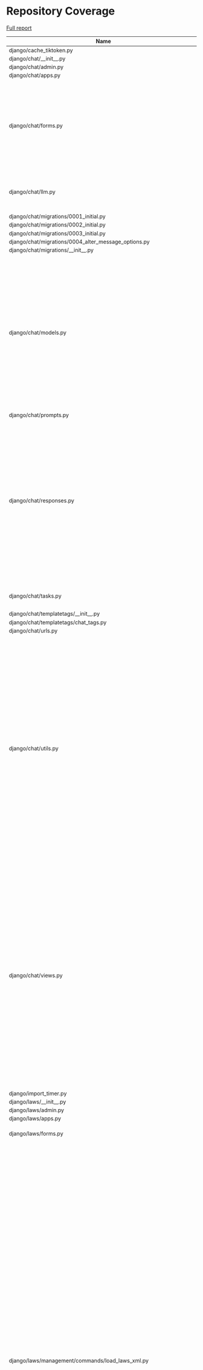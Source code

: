 # Repository Coverage

[Full report](https://htmlpreview.github.io/?https://github.com/justicecanada/otto/blob/python-coverage-comment-action-data/htmlcov/index.html)

| Name                                                                          |    Stmts |     Miss |   Cover |   Missing |
|------------------------------------------------------------------------------ | -------: | -------: | ------: | --------: |
| django/cache\_tiktoken.py                                                     |        8 |        8 |      0% |      1-17 |
| django/chat/\_\_init\_\_.py                                                   |        0 |        0 |    100% |           |
| django/chat/admin.py                                                          |        1 |        1 |      0% |         1 |
| django/chat/apps.py                                                           |        4 |        0 |    100% |           |
| django/chat/forms.py                                                          |      162 |       20 |     88% |42, 49, 106, 139-148, 156-170, 189, 234, 242, 413, 415-417, 497-499 |
| django/chat/llm.py                                                            |      101 |       13 |     87% |71, 90-92, 98-100, 124-130, 252 |
| django/chat/migrations/0001\_initial.py                                       |        6 |        0 |    100% |           |
| django/chat/migrations/0002\_initial.py                                       |        6 |        0 |    100% |           |
| django/chat/migrations/0003\_initial.py                                       |        7 |        0 |    100% |           |
| django/chat/migrations/0004\_alter\_message\_options.py                       |        4 |        0 |    100% |           |
| django/chat/migrations/\_\_init\_\_.py                                        |        0 |        0 |    100% |           |
| django/chat/models.py                                                         |      325 |       32 |     90% |31, 80, 218-221, 226-232, 240, 360, 377-378, 382-386, 393, 398, 404-405, 408, 436, 456, 519, 523-525, 548, 586, 596 |
| django/chat/prompts.py                                                        |        5 |        0 |    100% |           |
| django/chat/responses.py                                                      |      306 |       87 |     72% |74, 112, 210, 264, 270-290, 358-359, 364-397, 400-430, 472, 478-488, 538, 584-618, 624-628, 687, 714, 718, 759-760 |
| django/chat/tasks.py                                                          |       71 |       16 |     77% |22-30, 92-93, 96-101 |
| django/chat/templatetags/\_\_init\_\_.py                                      |        0 |        0 |    100% |           |
| django/chat/templatetags/chat\_tags.py                                        |        5 |        0 |    100% |           |
| django/chat/urls.py                                                           |        6 |        0 |    100% |           |
| django/chat/utils.py                                                          |      361 |       58 |     84% |125, 137-138, 150-154, 198, 217, 219-220, 232-248, 256-257, 264-265, 300-316, 347-349, 364-366, 388, 460, 462, 479, 533-540, 548, 565-569, 605-615, 622, 810-811 |
| django/chat/views.py                                                          |      442 |       63 |     86% |90-92, 130, 158-160, 163-165, 189, 206-213, 219, 314-318, 404, 424-444, 470-472, 524, 527, 593, 606, 641-642, 695-703, 789-805, 815-816, 825-828, 866-875, 881-886 |
| django/import\_timer.py                                                       |        6 |        6 |      0% |       1-8 |
| django/laws/\_\_init\_\_.py                                                   |        0 |        0 |    100% |           |
| django/laws/admin.py                                                          |        1 |        1 |      0% |         1 |
| django/laws/apps.py                                                           |        4 |        0 |    100% |           |
| django/laws/forms.py                                                          |       54 |        6 |     89% |24-29, 38, 52-57, 66 |
| django/laws/management/commands/load\_laws\_xml.py                            |      463 |      121 |     74% |29, 33-62, 77, 88-90, 106-109, 119-123, 151, 180, 241, 259, 261, 263, 282, 285, 287, 302-303, 305-306, 403-406, 416-434, 460-464, 476, 502, 554-555, 596-598, 714-720, 738-739, 741, 749, 789, 791, 809-812, 850-852, 855-857, 886-888, 890-892, 894-896, 898-900, 953-955, 972-974, 992-998, 1046-1057, 1062, 1075-1076, 1101-1107 |
| django/laws/migrations/0001\_initial.py                                       |        5 |        0 |    100% |           |
| django/laws/migrations/0002\_law\_laws\_law\_title\_797cd1\_idx\_and\_more.py |        4 |        0 |    100% |           |
| django/laws/migrations/\_\_init\_\_.py                                        |        0 |        0 |    100% |           |
| django/laws/models.py                                                         |      106 |       22 |     79% |42-46, 90, 115-118, 152, 156-164, 168-169 |
| django/laws/prompts.py                                                        |        2 |        0 |    100% |           |
| django/laws/translation.py                                                    |        5 |        0 |    100% |           |
| django/laws/urls.py                                                           |        4 |        0 |    100% |           |
| django/laws/utils.py                                                          |       71 |       11 |     85% |37, 62-67, 78, 94-96 |
| django/laws/views.py                                                          |      216 |       29 |     87% |71, 75, 92, 105, 122, 152-159, 169, 204, 221, 243, 286, 288, 293-295, 307, 311, 337, 345, 353, 362, 366, 373-378, 441-449 |
| django/librarian/\_\_init\_\_.py                                              |        0 |        0 |    100% |           |
| django/librarian/admin.py                                                     |        5 |        5 |      0% |       1-7 |
| django/librarian/apps.py                                                      |        4 |        0 |    100% |           |
| django/librarian/forms.py                                                     |      101 |        5 |     95% |125-126, 211, 215, 229 |
| django/librarian/migrations/0001\_initial.py                                  |        7 |        0 |    100% |           |
| django/librarian/migrations/0002\_initial.py                                  |        7 |        0 |    100% |           |
| django/librarian/migrations/\_\_init\_\_.py                                   |        0 |        0 |    100% |           |
| django/librarian/models.py                                                    |      330 |       48 |     85% |53-55, 123, 125, 133, 135, 137, 147, 172-174, 192, 196, 250, 312-313, 318, 329-332, 405, 422-431, 435, 453, 481-483, 493-494, 500, 516, 542-543, 553-554, 564-565, 578-579 |
| django/librarian/tasks.py                                                     |      113 |       39 |     65% |42-75, 82, 92, 105, 115, 135, 157-159, 170-173, 192-193 |
| django/librarian/translation.py                                               |        8 |        0 |    100% |           |
| django/librarian/urls.py                                                      |        4 |        0 |    100% |           |
| django/librarian/utils/markdown\_splitter.py                                  |      183 |       10 |     95% |72, 75-77, 88, 123, 137, 260, 270, 277 |
| django/librarian/utils/process\_engine.py                                     |      441 |       57 |     87% |44-46, 51, 147, 152, 162-163, 167, 173, 176, 183, 185, 187, 189, 195, 197, 199, 246, 259, 271-272, 285-294, 296-298, 343-349, 386, 410, 426-428, 477-481, 487-491, 495, 543-544, 578, 665, 687 |
| django/librarian/views.py                                                     |      304 |       38 |     88% |71-92, 98, 126-148, 181, 241-242, 247, 311-312, 331, 338-340, 458, 463 |
| django/manage.py                                                              |       11 |       11 |      0% |      3-23 |
| django/otto/\_\_init\_\_.py                                                   |        2 |        0 |    100% |           |
| django/otto/admin.py                                                          |        0 |        0 |    100% |           |
| django/otto/asgi.py                                                           |        8 |        8 |      0% |     10-24 |
| django/otto/celery.py                                                         |       16 |        1 |     94% |        78 |
| django/otto/context\_processors.py                                            |       11 |        4 |     64% |     10-14 |
| django/otto/forms.py                                                          |       68 |        4 |     94% |72, 74, 202-203 |
| django/otto/management/commands/delete\_empty\_chats.py                       |       19 |        1 |     95% |        29 |
| django/otto/management/commands/delete\_old\_chats.py                         |       21 |        2 |     90% |    32, 36 |
| django/otto/management/commands/delete\_text\_extractor\_files.py             |       18 |        0 |    100% |           |
| django/otto/management/commands/delete\_translation\_files.py                 |       27 |        0 |    100% |           |
| django/otto/management/commands/delete\_unused\_libraries.py                  |       21 |        2 |     90% |    32, 36 |
| django/otto/management/commands/reset\_app\_data.py                           |      122 |       18 |     85% |70-75, 90, 107-112, 132-137, 151-152, 157-160, 175-180, 191 |
| django/otto/management/commands/test\_laws\_query.py                          |       52 |       38 |     27% |18-121, 128-135 |
| django/otto/management/commands/update\_exchange\_rate.py                     |       19 |        0 |    100% |           |
| django/otto/management/commands/warn\_libraries\_pending\_deletion.py         |       26 |        3 |     88% |     29-33 |
| django/otto/migrations/0001\_initial.py                                       |        8 |        0 |    100% |           |
| django/otto/migrations/\_\_init\_\_.py                                        |        0 |        0 |    100% |           |
| django/otto/models.py                                                         |      281 |       30 |     89% |28-30, 83-86, 119, 123-126, 161, 200, 203, 219, 240, 258, 375, 378, 432, 439, 467, 471, 478, 484, 533-534, 548, 552, 556, 578 |
| django/otto/rules.py                                                          |      157 |       18 |     89% |26, 41, 48, 50, 100-102, 107-109, 114-116, 145, 211-213, 249 |
| django/otto/secure\_models.py                                                 |      248 |       91 |     63% |21-22, 61, 86-100, 129-130, 135-136, 149-154, 183-224, 248, 268-269, 307, 337, 350, 359, 378, 393, 398, 403, 409-415, 418, 423, 437, 442, 447, 454-482, 485-486, 491-498, 501-502, 508-522, 536-537, 542-552, 557-558, 561-562 |
| django/otto/settings.py                                                       |      163 |       23 |     86% |38-41, 51-52, 220-229, 299, 312, 369-376, 408, 498-499 |
| django/otto/tasks.py                                                          |       43 |        7 |     84% |11, 16, 38, 58, 71-73 |
| django/otto/templatetags/\_\_init\_\_.py                                      |        0 |        0 |    100% |           |
| django/otto/templatetags/filters.py                                           |       10 |        1 |     90% |         8 |
| django/otto/templatetags/tags.py                                              |       10 |        1 |     90% |        18 |
| django/otto/translation.py                                                    |       17 |        0 |    100% |           |
| django/otto/urls.py                                                           |       13 |        2 |     85% |   95, 100 |
| django/otto/utils/auth.py                                                     |       36 |        6 |     83% |     18-32 |
| django/otto/utils/common.py                                                   |       57 |        1 |     98% |        94 |
| django/otto/utils/decorators.py                                               |       62 |        4 |     94% |24-25, 65, 87 |
| django/otto/utils/logging.py                                                  |       15 |        0 |    100% |           |
| django/otto/utils/middleware.py                                               |       17 |        1 |     94% |        23 |
| django/otto/views.py                                                          |      541 |      111 |     79% |59, 64, 69-83, 123, 132-142, 154, 275, 375, 427-430, 446-447, 471, 481-484, 513-523, 535-540, 543, 552, 554-557, 559-560, 562-565, 588, 596, 605, 621-632, 738-739, 770, 772, 774, 788, 790, 797-798, 801-804, 814-820, 830, 832, 834, 839-859, 898, 907-916, 1013, 1044, 1077-1100 |
| django/otto/wsgi.py                                                           |        4 |        4 |      0% |     10-16 |
| django/postgres\_wrapper/\_\_init\_\_.py                                      |        0 |        0 |    100% |           |
| django/postgres\_wrapper/base.py                                              |        6 |        0 |    100% |           |
| django/tests/\_\_init\_\_.py                                                  |        0 |        0 |    100% |           |
| django/tests/chat/test\_answer\_sources.py                                    |       39 |        0 |    100% |           |
| django/tests/chat/test\_chat\_models.py                                       |       36 |        1 |     97% |        48 |
| django/tests/chat/test\_chat\_options.py                                      |      121 |        2 |     98% |   182-183 |
| django/tests/chat/test\_chat\_procs.py                                        |      242 |        0 |    100% |           |
| django/tests/chat/test\_chat\_readonly.py                                     |       33 |        0 |    100% |           |
| django/tests/chat/test\_chat\_translate.py                                    |       37 |        0 |    100% |           |
| django/tests/chat/test\_chat\_views.py                                        |      653 |       12 |     98% |31, 581-599 |
| django/tests/conftest.py                                                      |      170 |        5 |     97% |36, 210, 240-244 |
| django/tests/laws/conftest.py                                                 |        9 |        0 |    100% |           |
| django/tests/laws/test\_laws\_utils.py                                        |       45 |        0 |    100% |           |
| django/tests/laws/test\_laws\_views.py                                        |       48 |        0 |    100% |           |
| django/tests/librarian/test\_document\_loading.py                             |      179 |        0 |    100% |           |
| django/tests/librarian/test\_librarian.py                                     |      277 |        0 |    100% |           |
| django/tests/librarian/test\_markdown\_splitter.py                            |      282 |        0 |    100% |           |
| django/tests/otto/test\_budget.py                                             |       37 |        0 |    100% |           |
| django/tests/otto/test\_cleanup.py                                            |      306 |        0 |    100% |           |
| django/tests/otto/test\_commands\_delete\_translation\_files.py               |       36 |        0 |    100% |           |
| django/tests/otto/test\_exchange\_rate\_update.py                             |       11 |        0 |    100% |           |
| django/tests/otto/test\_feedback\_dashboard.py                                |      109 |        0 |    100% |           |
| django/tests/otto/test\_load\_test.py                                         |       64 |        0 |    100% |           |
| django/tests/otto/test\_manage\_users.py                                      |      130 |        0 |    100% |           |
| django/tests/otto/test\_otto\_forms.py                                        |       11 |        0 |    100% |           |
| django/tests/otto/test\_otto\_models.py                                       |       37 |        0 |    100% |           |
| django/tests/otto/test\_otto\_views.py                                        |       63 |        0 |    100% |           |
| django/tests/otto/test\_utils\_common.py                                      |       13 |        0 |    100% |           |
| django/tests/otto/test\_utils\_middleware.py                                  |       35 |        0 |    100% |           |
| django/tests/settings.py                                                      |        0 |        0 |    100% |           |
| django/tests/template\_wizard/test\_template\_wizard\_views.py                |       19 |        0 |    100% |           |
| django/tests/text\_extractor/test\_tasks.py                                   |       39 |        0 |    100% |           |
| django/tests/text\_extractor/test\_utils.py                                   |      106 |        0 |    100% |           |
| django/tests/text\_extractor/test\_views.py                                   |       95 |        2 |     98% |  150, 161 |
| django/text\_extractor/\_\_init\_\_.py                                        |        0 |        0 |    100% |           |
| django/text\_extractor/admin.py                                               |        1 |        1 |      0% |         1 |
| django/text\_extractor/apps.py                                                |       11 |        1 |     91% |        21 |
| django/text\_extractor/migrations/0001\_initial.py                            |        6 |        0 |    100% |           |
| django/text\_extractor/migrations/\_\_init\_\_.py                             |        0 |        0 |    100% |           |
| django/text\_extractor/models.py                                              |       17 |        1 |     94% |        28 |
| django/text\_extractor/tasks.py                                               |       18 |        2 |     89% |     34-35 |
| django/text\_extractor/urls.py                                                |        4 |        0 |    100% |           |
| django/text\_extractor/utils.py                                               |      211 |       42 |     80% |57-80, 115-116, 164-166, 184, 295-297, 351-355, 362-363, 369, 375-379 |
| django/text\_extractor/views.py                                               |      108 |       21 |     81% |41, 59-74, 84, 98-106, 119-125, 142, 146, 163, 173, 193-194 |
|                                                                     **TOTAL** | **10055** | **1178** | **88%** |           |


## Setup coverage badge

Below are examples of the badges you can use in your main branch `README` file.

### Direct image

[![Coverage badge](https://raw.githubusercontent.com/justicecanada/otto/python-coverage-comment-action-data/badge.svg)](https://htmlpreview.github.io/?https://github.com/justicecanada/otto/blob/python-coverage-comment-action-data/htmlcov/index.html)

This is the one to use if your repository is private or if you don't want to customize anything.

### [Shields.io](https://shields.io) Json Endpoint

[![Coverage badge](https://img.shields.io/endpoint?url=https://raw.githubusercontent.com/justicecanada/otto/python-coverage-comment-action-data/endpoint.json)](https://htmlpreview.github.io/?https://github.com/justicecanada/otto/blob/python-coverage-comment-action-data/htmlcov/index.html)

Using this one will allow you to [customize](https://shields.io/endpoint) the look of your badge.
It won't work with private repositories. It won't be refreshed more than once per five minutes.

### [Shields.io](https://shields.io) Dynamic Badge

[![Coverage badge](https://img.shields.io/badge/dynamic/json?color=brightgreen&label=coverage&query=%24.message&url=https%3A%2F%2Fraw.githubusercontent.com%2Fjusticecanada%2Fotto%2Fpython-coverage-comment-action-data%2Fendpoint.json)](https://htmlpreview.github.io/?https://github.com/justicecanada/otto/blob/python-coverage-comment-action-data/htmlcov/index.html)

This one will always be the same color. It won't work for private repos. I'm not even sure why we included it.

## What is that?

This branch is part of the
[python-coverage-comment-action](https://github.com/marketplace/actions/python-coverage-comment)
GitHub Action. All the files in this branch are automatically generated and may be
overwritten at any moment.